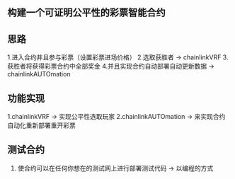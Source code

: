 ## 构建一个可证明公平性的彩票智能合约

## 思路

1.进入合约并且参与彩票（设置彩票进场价格） 2.选取获胜者 -> chainlinkVRF 3.获胜者将获得彩票合约中全部奖金 4.并且实现合约自动部署自动更新数据 -> chainlinkAUTOmation

## 功能实现

1.chainlinkVRF -> 实现公平性选取玩家
2.chainlinkAUTOmation -> 来实现合约自动化重新部署重开彩票

## 测试合约

1. 使合约可以在任何你想在的测试网上进行部署测试代码 -> 以编程的方式
